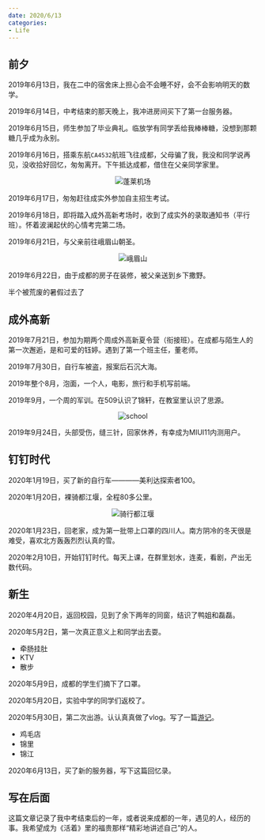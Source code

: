 ```yaml
---
date: 2020/6/13
categories: 
- Life
---
```


## 前夕

2019年6月13日，我在二中的宿舍床上担心会不会睡不好，会不会影响明天的数学。

2019年6月14日，中考结束的那天晚上，我冲进房间买下了第一台服务器。

2019年6月15日，师生参加了毕业典礼。临放学有同学丢给我棒棒糖，没想到那颗糖几乎成为永别。

2019年6月16日，搭乘东航`CA4532`航班飞往成都，父母骗了我，我没和同学说再见，没收拾好回忆，匆匆离开。下午抵达成都，借住在父亲同学家里。
<center>

![蓬莱机场](https://i.loli.net/2020/06/13/jIpFSBCHUh1JnGV.jpg)

</center>
2019年6月17日，匆匆赶往成实外参加自主招生考试。

2019年6月18日，即将踏入成外高新考场时，收到了成实外的录取通知书（平行班）。怀着波澜起伏的心情考完第二场。

2019年6月21日，与父亲前往峨眉山朝圣。
<center>

![峨眉山](https://i.loli.net/2020/06/13/otfj7B38JYCHRyS.jpg)

</center>
2019年6月22日，由于成都的房子在装修，被父亲送到乡下撒野。


半个被荒废的暑假过去了

## 成外高新 

2019年7月21日，参加为期两个周成外高新夏令营（衔接班）。在成都与陌生人的第一次邂逅，是和可爱的钰婷。遇到了第一个班主任，董老师。

2019年7月30日，自行车被盗，报案后石沉大海。

2019年整个8月，泡面，一个人，电影，旅行和手机写前端。

2019年9月，一个周的军训。在509认识了锦轩，在教室里认识了思源。

<center>

![school](https://i.loli.net/2020/06/13/cNxLoX2UsMFWSDK.jpg)

</center>

2019年9月24日，头部受伤，缝三针，回家休养，有幸成为MIUI11内测用户。

## 钉钉时代

2020年1月19日，买了新的自行车————美利达探索者100。

2020年1月20日，裸骑都江堰，全程80多公里。

<center>

![骑行都江堰](https://i.loli.net/2020/06/13/itGvFaNx8Jwhrj2.jpg)

</center>

2020年1月23日，回老家，成为第一批带上口罩的四川人。南方阴冷的冬天很是难受，喜欢北方轰轰烈烈认真的雪。

2020年2月10日，开始钉钉时代。每天上课，在群里划水，连麦，看剧，产出无数代码。

## 新生

2020年4月20日，返回校园，见到了余下两年的同窗，结识了鸭姐和磊磊。

2020年5月2日，第一次真正意义上和同学出去耍。

+ 牵肠挂肚
+ KTV
+ 散步

2020年5月9日，成都的学生们摘下了口罩。

2020年5月20日，实验中学的同学们返校了。

2020年5月30日，第二次出游。认认真真做了vlog。写了一篇[游记](./记五月三十日游.md)。

+ 鸡毛店
+ 锦里
+ 锦江

2020年6月13日，买了新的服务器，写下这篇回忆录。

## 写在后面

这篇文章记录了我中考结束后的一年，或者说来成都的一年，遇见的人，经历的事。我希望成为《活着》里的福贵那样“精彩地讲述自己”的人。